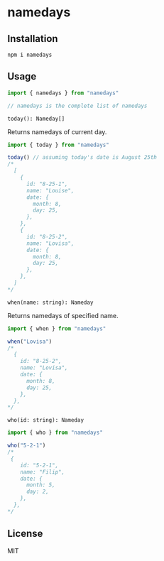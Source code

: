 # namedays

## Installation

```
npm i namedays
```

## Usage

```javascript
import { namedays } from "namedays"

// namedays is the complete list of namedays
```

`today(): Nameday[]`

Returns namedays of current day.

```javascript
import { today } from "namedays"

today() // assuming today's date is August 25th
/*
  [
    {
      id: "8-25-1",
      name: "Louise",
      date: {
        month: 8,
        day: 25,
      },
    },
    {
      id: "8-25-2",
      name: "Lovisa",
      date: {
        month: 8,
        day: 25,
      },
    },
  ]
*/
```

`when(name: string): Nameday`

Returns namedays of specified name.

```javascript
import { when } from "namedays"

when("Lovisa")
/*
  {
    id: "8-25-2",
    name: "Lovisa",
    date: {
      month: 8,
      day: 25,
    },
  },
*/
```

`who(id: string): Nameday`

```javascript
import { who } from "namedays"

who("5-2-1")
/*
 {
    id: "5-2-1",
    name: "Filip",
    date: {
      month: 5,
      day: 2,
    },
  },
*/
```

## License

MIT
